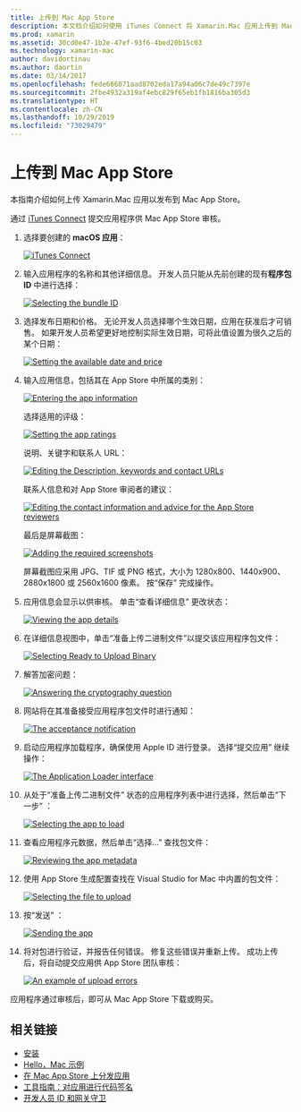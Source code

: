 ```yaml
---
title: 上传到 Mac App Store
description: 本文档介绍如何使用 iTunes Connect 将 Xamarin.Mac 应用上传到 Mac App Store。 其中讨论了 iTunes Connect 完成该过程所需的信息。
ms.prod: xamarin
ms.assetid: 30cd0e47-1b2e-47ef-93f6-4bed20b15c03
ms.technology: xamarin-mac
author: davidortinau
ms.author: daortin
ms.date: 03/14/2017
ms.openlocfilehash: fede666071aad8702eda17a94a06c7de49c7397e
ms.sourcegitcommit: 2fbe4932a319af4ebc829f65eb1fb1816ba305d3
ms.translationtype: HT
ms.contentlocale: zh-CN
ms.lasthandoff: 10/29/2019
ms.locfileid: "73029479"
---
```

# <a name="upload-to-mac-app-store"></a>上传到 Mac App Store

 本指南介绍如何上传 Xamarin.Mac 应用以发布到 Mac App Store。

通过 [iTunes Connect](https://itunesconnect.apple.com/) 提交应用程序供 Mac App Store 审核。

1. 选择要创建的 **macOS 应用**： 

    [![](uploading-images/image65.png "iTunes Connect")](uploading-images/image65.png#lightbox)

2. 输入应用程序的名称和其他详细信息。 开发人员只能从先前创建的现有**程序包 ID** 中进行选择： 

    [![](uploading-images/image66.png "Selecting the bundle ID")](uploading-images/image66.png#lightbox)

3. 选择发布日期和价格。 无论开发人员选择哪个生效日期，应用在获准后才可销售。 如果开发人员希望更好地控制实际生效日期，可将此值设置为很久之后的某个日期： 

    [![](uploading-images/image67.png "Setting the available date and price")](uploading-images/image67.png#lightbox)

4. 输入应用信息，包括其在 App Store 中所属的类别： 

    [![](uploading-images/image68.png "Entering the app information")](uploading-images/image68.png#lightbox) 

    选择适用的评级： 

    [![](uploading-images/image69.png "Setting the app ratings")](uploading-images/image69.png#lightbox) 

    说明、关键字和联系人 URL： 

    [![](uploading-images/image70.png "Editing the Description, keywords and contact URLs")](uploading-images/image70.png#lightbox) 

    联系人信息和对 App Store 审阅者的建议： 

    [![](uploading-images/image71.png "Editing the contact information and advice for the App Store reviewers")](uploading-images/image71.png#lightbox) 

    最后是屏幕截图： 

    [![](uploading-images/image72.png "Adding the required screenshots")](uploading-images/image72.png#lightbox) 

    屏幕截图应采用 JPG、TIF 或 PNG 格式，大小为 1280x800、1440x900、2880x1800 或 2560x1600 像素。 按“保存”  完成操作。

5. 应用信息会显示以供审核。 单击“查看详细信息”  更改状态： 

    [![](uploading-images/image73.png "Viewing the app details")](uploading-images/image73.png#lightbox)

6. 在详细信息视图中，单击“准备上传二进制文件”以提交该应用程序包文件： 

    [![](uploading-images/image74.png "Selecting Ready to Upload Binary")](uploading-images/image74.png#lightbox)

7. 解答加密问题： 

    [![](uploading-images/image75.png "Answering the cryptography question")](uploading-images/image75.png#lightbox)

8. 网站将在其准备接受应用程序包文件时进行通知： 

    [![](uploading-images/image76.png "The acceptance notification")](uploading-images/image76.png#lightbox)

9. 启动应用程序加载程序，确保使用 Apple ID 进行登录。
选择“提交应用”  继续操作： 

    [![](uploading-images/image77.png "The Application Loader interface")](uploading-images/image77.png#lightbox)

10. 从处于“准备上传二进制文件”  状态的应用程序列表中进行选择，然后单击“下一步”  ： 

    [![](uploading-images/image78.png "Selecting the app to load")](uploading-images/image78.png#lightbox)

11. 查看应用程序元数据，然后单击“选择...”  查找包文件： 

    [![](uploading-images/image79.png "Reviewing the app metadata")](uploading-images/image79.png#lightbox)

12. 使用 App Store 生成配置查找在 Visual Studio for Mac 中内置的包文件： 

    [![](uploading-images/image80.png "Selecting the file to upload")](uploading-images/image80.png#lightbox)

13. 按“发送”  ： 

    [![](uploading-images/image81.png "Sending the app")](uploading-images/image81.png#lightbox)

14. 将对包进行验证，并报告任何错误。 修复这些错误并重新上传。 成功上传后，将自动提交应用供 App Store 团队审核： 

    [![](uploading-images/image82.png "An example of upload errors")](uploading-images/image82.png#lightbox)

应用程序通过审核后，即可从 Mac App Store 下载或购买。

## <a name="related-links"></a>相关链接

- [安装](~//mac/get-started/installation.md)
- [Hello，Mac 示例](~//mac/get-started/hello-mac.md)
- [在 Mac App Store 上分发应用](https://developer.apple.com/devcenter/mac/checklist/)
- [工具指南：对应用进行代码签名](https://developer.apple.com/library/mac/#documentation/ToolsLanguages/Conceptual/OSXWorkflowGuide/CodeSigning/CodeSigning.html)
- [开发人员 ID 和网关守卫](https://developer.apple.com/resources/developer-id/)
